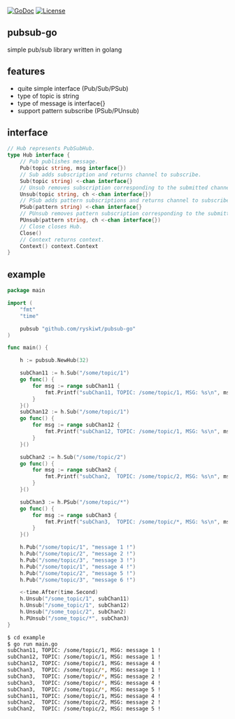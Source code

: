 [![GoDoc](https://godoc.org/github.com/ryskiwt/pubsub-go?status.svg)](https://godoc.org/github.com/ryskiwt/pubsub-go)
[![License](https://img.shields.io/badge/License-BSD%202--Clause-orange.svg)](https://github.com/ryskiwt/pubsub-go/blob/master/LICENSE)

## pubsub-go

simple pub/sub library written in golang

## features
- quite simple interface (Pub/Sub/PSub)
- type of topic is string
- type of message is interface{}
- support pattern subscribe (PSub/PUnsub)

## interface

```go
// Hub represents PubSubHub.
type Hub interface {
	// Pub publishes message.
	Pub(topic string, msg interface{})
	// Sub adds subscription and returns channel to subscribe.
	Sub(topic string) <-chan interface{}
	// Unsub removes subscription corresponding to the submitted channel.
	Unsub(topic string, ch <-chan interface{})
	// PSub adds pattern subscriptions and returns channel to subscribe.
	PSub(pattern string) <-chan interface{}
	// PUnsub removes pattern subscription corresponding to the submitted channel.
	PUnsub(pattern string, ch <-chan interface{})
	// Close closes Hub.
	Close()
	// Context returns context.
	Context() context.Context
}
```

## example

```go
package main

import (
	"fmt"
	"time"

	pubsub "github.com/ryskiwt/pubsub-go"
)

func main() {

	h := pubsub.NewHub(32)

	subChan11 := h.Sub("/some/topic/1")
	go func() {
		for msg := range subChan11 {
			fmt.Printf("subChan11, TOPIC: /some/topic/1, MSG: %s\n", msg)
		}
	}()
	subChan12 := h.Sub("/some/topic/1")
	go func() {
		for msg := range subChan12 {
			fmt.Printf("subChan12, TOPIC: /some/topic/1, MSG: %s\n", msg)
		}
	}()

	subChan2 := h.Sub("/some/topic/2")
	go func() {
		for msg := range subChan2 {
			fmt.Printf("subChan2,  TOPIC: /some/topic/2, MSG: %s\n", msg)
		}
	}()

	subChan3 := h.PSub("/some/topic/*")
	go func() {
		for msg := range subChan3 {
			fmt.Printf("subChan3,  TOPIC: /some/topic/*, MSG: %s\n", msg)
		}
	}()

	h.Pub("/some/topic/1", "message 1 !")
	h.Pub("/some/topic/2", "message 2 !")
	h.Pub("/some/topic/3", "message 3 !")
	h.Pub("/some/topic/1", "message 4 !")
	h.Pub("/some/topic/2", "message 5 !")
	h.Pub("/some/topic/3", "message 6 !")

	<-time.After(time.Second)
	h.Unsub("/some_topic/1", subChan11)
	h.Unsub("/some_topic/1", subChan12)
	h.Unsub("/some_topic/2", subChan2)
	h.PUnsub("/some_topic/*", subChan3)
}
```

```sh
$ cd example
$ go run main.go
subChan11, TOPIC: /some/topic/1, MSG: message 1 !
subChan12, TOPIC: /some/topic/1, MSG: message 1 !
subChan12, TOPIC: /some/topic/1, MSG: message 4 !
subChan3,  TOPIC: /some/topic/*, MSG: message 1 !
subChan3,  TOPIC: /some/topic/*, MSG: message 2 !
subChan3,  TOPIC: /some/topic/*, MSG: message 4 !
subChan3,  TOPIC: /some/topic/*, MSG: message 5 !
subChan11, TOPIC: /some/topic/1, MSG: message 4 !
subChan2,  TOPIC: /some/topic/2, MSG: message 2 !
subChan2,  TOPIC: /some/topic/2, MSG: message 5 !
```
